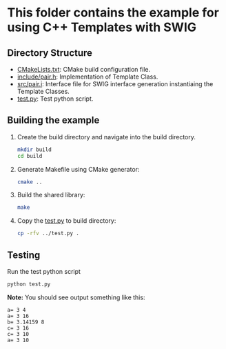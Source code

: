 # This folder contains the example for using C++ Templates with SWIG

## Directory Structure

 * [CMakeLists.txt](CMakeLists.txt): CMake build configuration file.
 * [include/pair.h](include/pair.h): Implementation of Template Class.
 * [src/pair.i](src/pair.i): Interface file for SWIG interface generation instantiaing the Template Classes.
 * [test.py](test.py): Test python script.

## Building the example

 1. Create the build directory and navigate into the build directory.
    
    ```sh
    mkdir build
    cd build
    ```
 2. Generate Makefile using CMake generator:
    
    ```sh
    cmake ..
    ```
 3. Build the shared library:
    
    ```sh
    make
    ```
 4. Copy the [test.py](test.py) to build directory:
    ```sh
    cp -rfv ../test.py .
    ```
## Testing
 
 Run the test python script
 ```sh
 python test.py
 ```
 **Note:** You should see output something like this:
 ```text
 a= 3 4
 a= 3 16
 b= 3.14159 8
 c= 3 16
 c= 3 10
 a= 3 10
 ```